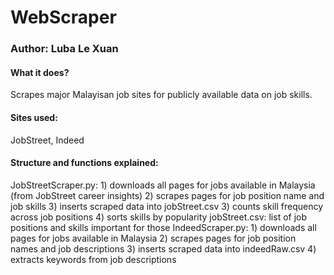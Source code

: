 # WebScraper
### Author: Luba Le Xuan
#### What it does?
Scrapes major Malayisan job sites for publicly available data on job skills.
#### Sites used:
JobStreet, Indeed
#### Structure and functions explained:
JobStreetScraper.py:
	1) downloads all pages for jobs available in Malaysia (from JobStreet career insights)
	2) scrapes pages for job position name and job skills
	3) inserts scraped data into jobStreet.csv
	3) counts skill frequency across job positions
	4) sorts skills by popularity
jobStreet.csv:
	list of job positions and skills important for those
IndeedScraper.py:
	1) downloads all pages for jobs available in Malaysia
	2) scrapes pages for job position names and job descriptions
	3) inserts scraped data into indeedRaw.csv
	4) extracts keywords from job descriptions
	

